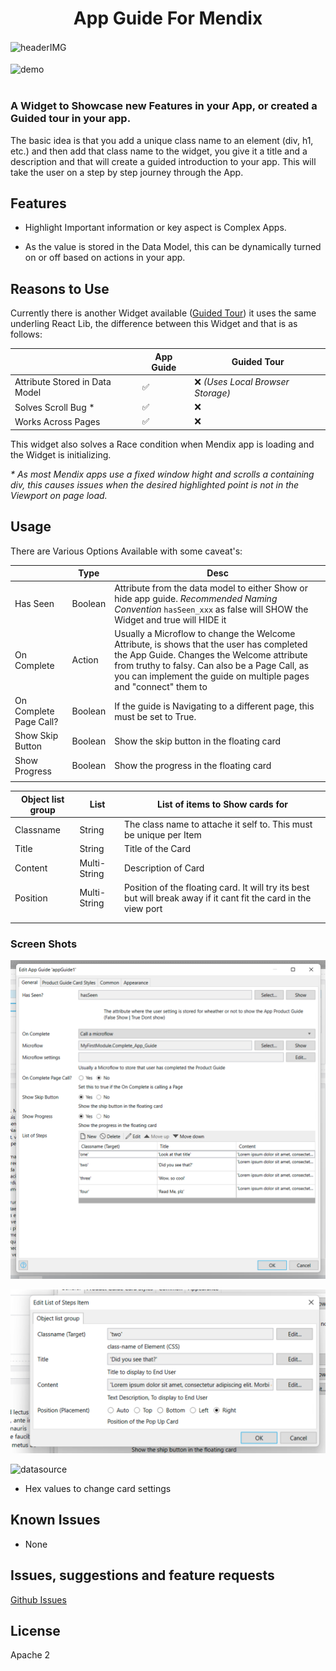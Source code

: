 <h1 align="center">App Guide For Mendix</h1>

 <img  align="center" alt="headerIMG" src="https://raw.githubusercontent.com/mendixlabs/app-services-components/main/apps/web-widgets/app-guide-mendix-widget/assets/AppGuide.png" target="_blank" />
<br/>
<br/>
 <img  align="center" alt="demo" src="https://raw.githubusercontent.com/mendixlabs/app-services-components/main/apps/web-widgets/app-guide-mendix-widget/assets/demo.gif" target="_blank" />
<br/>
<br/>

### A Widget to Showcase new Features in your App, or created a Guided tour in your app.

The basic idea is that you add a unique class name to an element (div, h1, etc.) and then add that class name to the
widget, you give it a title and a description and that will create a guided introduction to your app. This will take the
user on a step by step journey through the App.

## Features

-   Highlight Important information or key aspect is Complex Apps.

-   As the value is stored in the Data Model, this can be dynamically turned on or off based on actions in your app.

## Reasons to Use

Currently there is another Widget available ([Guided Tour](https://appstore.home.mendix.com/link/app/115336/)) it uses
the same underling React Lib, the difference between this Widget and that is as follows:

|                                | App Guide | Guided Tour                       |
| ------------------------------ | --------- | --------------------------------- |
| Attribute Stored in Data Model | ✅        | ❌ _(Uses Local Browser Storage)_ |
| Solves Scroll Bug \*           | ✅        | ❌                                |
| Works Across Pages             | ✅        | ❌                                |

This widget also solves a Race condition when Mendix app is loading and the Widget is initializing.

_\* As most Mendix apps use a fixed window hight and scrolls a containing div, this causes issues when the desired
highlighted point is not in the Viewport on page load._

## Usage

There are Various Options Available with some caveat's:

|                        | Type    | Desc                                                                                                                                                                                                                                                         |
| ---------------------- | ------- | ------------------------------------------------------------------------------------------------------------------------------------------------------------------------------------------------------------------------------------------------------------ |
| Has Seen               | Boolean | Attribute from the data model to either Show or hide app guide. _Recommended Naming Convention_ `hasSeen_xxx` as false will SHOW the Widget and true will HIDE it                                                                                            |
| On Complete            | Action  | Usually a Microflow to change the Welcome Attribute, is shows that the user has completed the App Guide. Changes the Welcome attribute from truthy to falsy. Can also be a Page Call, as you can implement the guide on multiple pages and "connect" them to |
| On Complete Page Call? | Boolean | If the guide is Navigating to a different page, this must be set to True.                                                                                                                                                                                    |
| Show Skip Button       | Boolean | Show the skip button in the floating card                                                                                                                                                                                                                    |
| Show Progress          | Boolean | Show the progress in the floating card                                                                                                                                                                                                                       |
|                        |         |                                                                                                                                                                                                                                                              |

| Object list group | List         | List of items to Show cards for                                                                                  |
| ----------------- | ------------ | ---------------------------------------------------------------------------------------------------------------- |
| Classname         | String       | The class name to attache it self to. This must be unique per Item                                               |
| Title             | String       | Title of the Card                                                                                                |
| Content           | Multi-String | Description of Card                                                                                              |
| Position          | Multi-String | Position of the floating card. It will try its best but will break away if it cant fit the card in the view port |
|                   |              |                                                                                                                  |
|                   |              |                                                                                                                  |

### Screen Shots

![datasource](https://raw.githubusercontent.com/mendixlabs/app-services-components/main/apps/web-widgets/app-guide-mendix-widget/assets/SS1.png)

![datasource](https://raw.githubusercontent.com/mendixlabs/app-services-components/main/apps/web-widgets/app-guide-mendix-widget/assets/SS2.png)

![datasource](https://raw.githubusercontent.com/mendixlabs/app-services-components/main/apps/web-widgets/app-guide-mendix-widget/assets/SS3.png)

-   Hex values to change card settings

## Known Issues

-   None

## Issues, suggestions and feature requests

[Github Issues](https://github.com/ahwelgemoed/app-guide-mendix-widget/issues "Github Issues")

## License

Apache 2

